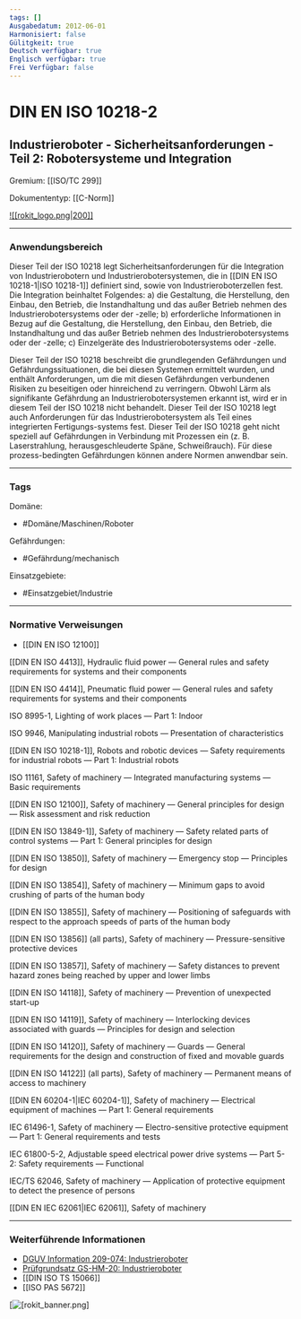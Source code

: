 ```yaml
---
tags: []
Ausgabedatum: 2012-06-01
Harmonisiert: false
Gülitgkeit: true
Deutsch verfügbar: true
Englisch verfügbar: true
Frei Verfügbar: false
---
```


# DIN EN ISO 10218-2
## Industrieroboter - Sicherheitsanforderungen - Teil 2: Robotersysteme und Integration

Gremium: [[ISO/TC 299]]

Dokumententyp: [[C-Norm]]

[![[rokit_logo.png|200]]](https://public-robots.de/)
***
### Anwendungsbereich
Dieser Teil der ISO 10218 legt Sicherheitsanforderungen für die Integration von Industrierobotern und Industrierobotersystemen, die in [[DIN EN ISO 10218-1|ISO 10218-1]] definiert sind, sowie von Industrieroboterzellen fest. Die Integration beinhaltet Folgendes:
 a) die Gestaltung, die Herstellung, den Einbau, den Betrieb, die Instandhaltung und das außer Betrieb nehmen des Industrierobotersystems oder der -zelle;
 b) erforderliche Informationen in Bezug auf die Gestaltung, die Herstellung, den Einbau, den Betrieb, die Instandhaltung und das außer Betrieb nehmen des Industrierobotersystems oder der -zelle;
 c) Einzelgeräte des Industrierobotersystems oder -zelle.
 
Dieser Teil der ISO 10218 beschreibt die grundlegenden Gefährdungen und Gefährdungssituationen, die bei diesen Systemen ermittelt wurden, und enthält Anforderungen, um die mit diesen Gefährdungen verbundenen Risiken zu beseitigen oder hinreichend zu verringern. Obwohl Lärm als signifikante Gefährdung an Industrierobotersystemen erkannt ist, wird er in diesem Teil der ISO 10218 nicht behandelt. Dieser Teil der ISO 10218 legt auch Anforderungen für das 
Industrierobotersystem als Teil eines integrierten Fertigungs-systems fest. Dieser Teil der ISO 10218 geht nicht speziell auf Gefährdungen in Verbindung mit Prozessen ein (z. B. Laserstrahlung, herausgeschleuderte Späne, Schweißrauch). Für diese prozess-bedingten Gefährdungen können andere Normen anwendbar sein.

***
### Tags

Domäne:
- #Domäne/Maschinen/Roboter 

Gefährdungen:
- #Gefährdung/mechanisch 

Einsatzgebiete:
- #Einsatzgebiet/Industrie 

***
### Normative Verweisungen
- [[DIN EN ISO 12100]]

[[DIN EN ISO 4413]], Hydraulic fluid power — General rules and safety requirements for systems and their components

[[DIN EN ISO 4414]], Pneumatic fluid power — General rules and safety requirements for systems and their components

ISO 8995-1, Lighting of work places — Part 1: Indoor

ISO 9946, Manipulating industrial robots — Presentation of characteristics

[[DIN EN ISO 10218-1]], Robots and robotic devices — Safety requirements for industrial robots — Part 1: Industrial robots

ISO 11161, Safety of machinery — Integrated manufacturing systems — Basic requirements

[[DIN EN ISO 12100]], Safety of machinery — General principles for design — Risk assessment and risk reduction

[[DIN EN ISO 13849-1]], Safety of machinery — Safety related parts of control systems — Part 1: General principles for design

[[DIN EN ISO 13850]], Safety of machinery — Emergency stop — Principles for design

[[DIN EN ISO 13854]], Safety of machinery — Minimum gaps to avoid crushing of parts of the human body

[[DIN EN ISO 13855]], Safety of machinery — Positioning of safeguards with respect to the approach speeds of parts of the human body

[[DIN EN ISO 13856]] (all parts), Safety of machinery — Pressure-sensitive protective devices

[[DIN EN ISO 13857]], Safety of machinery — Safety distances to prevent hazard zones being reached by upper and lower limbs

[[DIN EN ISO 14118]], Safety of machinery — Prevention of unexpected start-up

[[DIN EN ISO 14119]], Safety of machinery — Interlocking devices associated with guards — Principles for design and selection

[[DIN EN ISO 14120]], Safety of machinery — Guards — General requirements for the design and construction of fixed and movable guards

[[DIN EN ISO 14122]] (all parts), Safety of machinery — Permanent means of access to machinery

[[DIN EN 60204-1|IEC 60204-1]], Safety of machinery — Electrical equipment of machines — Part 1: General requirements

IEC 61496-1, Safety of machinery — Electro-sensitive protective equipment — Part 1: General requirements and tests

IEC 61800-5-2, Adjustable speed electrical power drive systems — Part 5-2: Safety requirements — Functional

IEC/TS 62046, Safety of machinery — Application of protective equipment to detect the presence of persons

[[DIN EN IEC 62061|IEC 62061]], Safety of machinery

***
### Weiterführende Informationen


- [DGUV Information 209-074: Industrieroboter](https://publikationen.dguv.de/regelwerk/dguv-informationen/270/industrieroboter)
- [Prüfgrundsatz GS-HM-20: Industrieroboter](https://www.dguv.de/dguv-test/prod-pruef-zert/pruefgrundsaetze-erfahrung/pruefgrundsaetze/holz-und-metall/index.jsp)
- [[DIN ISO TS 15066]]
- [[ISO PAS 5672]]

[![[rokit_banner.png]](https://public-robots.de/)
